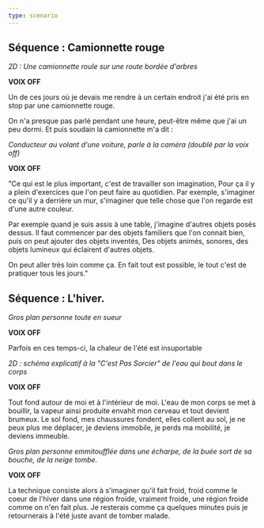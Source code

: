 ```yaml
---
type: scenario
---
```


## Séquence : Camionnette rouge

*2D : Une camionnette roule sur une route bordée d'arbres*

**VOIX OFF**

Un de ces jours où je devais me rendre à un certain endroit j'ai été pris en stop par une camionnette rouge.

On n'a presque pas parlé pendant une heure, peut-être même que j'ai un peu dormi. Et puis soudain la camionnette m'a dit :

*Conducteur au volant d'une voiture, parle à la caméra (doublé par la voix off)*

**VOIX OFF**

"Ce qui est le plus important, c'est de travailler son imagination, Pour ça il y a plein d'exercices que l'on peut faire au quotidien. Par exemple, s'imaginer ce qu'il y a derrière un mur, s'imaginer que telle chose que l'on regarde est d'une autre couleur.

Par exemple quand je suis assis à une table, j'imagine d'autres objets posés dessus. Il faut commencer par des objets familiers que l'on connait bien, puis on peut ajouter des objets inventés, Des objets animés, sonores, des objets lumineux qui éclairent d'autres objets.

On peut aller très loin comme ça. En fait tout est possible, le tout c'est de pratiquer tous les jours."


## Séquence : L'hiver.

*Gros plan personne toute en sueur*

**VOIX OFF**

Parfois en ces temps-ci, la chaleur de l'été est insuportable

*2D : schéma explicatif à la "C'est Pas Sorcier" de l'eau qui bout dans le corps*

**VOIX OFF**

Tout fond autour de moi et à l'intérieur de moi. L'eau de mon corps se met à bouillir, la vapeur ainsi produite envahit mon cerveau et tout devient brumeux. Le sol fond, mes chaussures fondent, elles collent au sol, je ne peux plus me déplacer, je deviens immobile, je perds ma mobilité, je deviens immeuble.

*Gros plan personne emmitoufflée dans une écharpe, de la buée sort de sa bouche, de la neige tombe.*

**VOIX OFF**

La technique consiste alors à s'imaginer qu'il fait froid, froid comme le coeur de l'hiver dans une région froide, vraiment froide, une région froide comme on n'en fait plus. Je resterais comme ça quelques minutes puis je retournerais à l'été juste avant de tomber malade.

